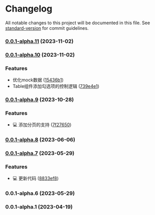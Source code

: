 # Changelog

All notable changes to this project will be documented in this file. See [standard-version](https://github.com/conventional-changelog/standard-version) for commit guidelines.

### [0.0.1-alpha.11](https://sc.happyelements.net/info-center/frontend/he-fe/querylist/compare/v0.0.1-alpha.10...v0.0.1-alpha.11) (2023-11-02)

### [0.0.1-alpha.10](https://sc.happyelements.net/info-center/frontend/he-fe/querylist/compare/v0.0.1-alpha.9...v0.0.1-alpha.10) (2023-11-02)


### Features

* 优化mock数据 ([15436b1](https://sc.happyelements.net/info-center/frontend/he-fe/querylist/commit/15436b1b356d8b36dfb7a9db7e0740c38064aa30))
* Table组件添加勾选项的控制逻辑 ([739e4e1](https://sc.happyelements.net/info-center/frontend/he-fe/querylist/commit/739e4e17dd3a4c179336443b736f9cedcf0c82e4))

### [0.0.1-alpha.9](https://sc.happyelements.net/info-center/frontend/he-fe/querylist/compare/v0.0.1-alpha.8...v0.0.1-alpha.9) (2023-10-28)


### Features

* 💻 添加分页的支持 ([7f27650](https://sc.happyelements.net/info-center/frontend/he-fe/querylist/commit/7f276504d0d137e0891be8f63aee7d49d6bc822f))

### [0.0.1-alpha.8](https://sc.happyelements.net/info-center/frontend/he-fe/querylist/compare/v0.0.1-alpha.7...v0.0.1-alpha.8) (2023-06-06)

### [0.0.1-alpha.7](https://sc.happyelements.net/info-center/frontend/he-fe/querylist/compare/v0.0.1-alpha.6...v0.0.1-alpha.7) (2023-05-29)


### Features

* 💻 更新代码 ([8833ef8](https://sc.happyelements.net/info-center/frontend/he-fe/querylist/commit/8833ef8534b189355c53c79569cde5dd67ffa5ff))

### 0.0.1-alpha.6 (2023-05-29)

### 0.0.1-alpha.1 (2023-04-19)
